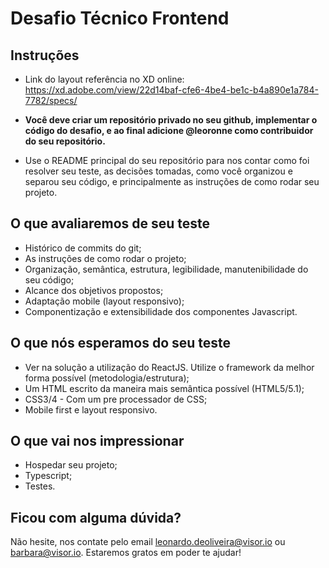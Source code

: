 # Desafio Técnico Frontend

## Instruções

- Link do layout referência no XD online: https://xd.adobe.com/view/22d14baf-cfe6-4be4-be1c-b4a890e1a784-7782/specs/

- **Você deve criar um repositório privado no seu github, implementar o código do desafio, e ao final adicione @leoronne como contribuidor do seu repositório.**

- Use o README principal do seu repositório para nos contar como foi resolver seu teste, as decisões tomadas, como você organizou e separou seu código, e principalmente as instruções de como rodar seu projeto.

## O que avaliaremos de seu teste

- Histórico de commits do git;
- As instruções de como rodar o projeto;
- Organização, semântica, estrutura, legibilidade, manutenibilidade do seu código;
- Alcance dos objetivos propostos;
- Adaptação mobile (layout responsivo);
- Componentização e extensibilidade dos componentes Javascript.

## O que nós esperamos do seu teste

- Ver na solução a utilização do ReactJS. Utilize o framework da melhor forma possível (metodologia/estrutura);
- Um HTML escrito da maneira mais semântica possível (HTML5/5.1);
- CSS3/4 - Com um pre processador de CSS;
- Mobile first e layout responsivo.

## O que vai nos impressionar

- Hospedar seu projeto;
- Typescript;
- Testes.

## Ficou com alguma dúvida?
Não hesite, nos contate pelo email leonardo.deoliveira@visor.io ou barbara@visor.io. Estaremos gratos em poder te ajudar!
